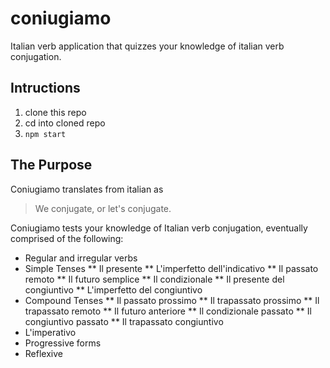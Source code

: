 # coniugiamo
Italian verb application that quizzes your knowledge of italian verb conjugation.

## Intructions
1. clone this repo
2. cd into cloned repo
3. `npm start`

## The Purpose
Coniugiamo translates from italian as 
> We conjugate, or let's conjugate.

Coniugiamo tests your knowledge of Italian verb conjugation, eventually comprised of the following:
* Regular and irregular verbs
* Simple Tenses
    ** Il presente
    ** L'imperfetto dell'indicativo
    ** Il passato remoto
    ** Il futuro semplice
    ** Il condizionale
    ** Il presente del congiuntivo
    ** L'imperfetto del congiuntivo
* Compound Tenses
    ** Il passato prossimo
    ** Il trapassato prossimo
    ** Il trapassato remoto
    ** Il futuro anteriore
    ** Il condizionale passato
    ** Il congiuntivo passato
    ** Il trapassato congiuntivo
* L'imperativo
* Progressive forms
* Reflexive